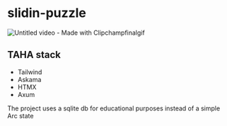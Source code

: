# slidin-puzzle
![Untitled video - Made with Clipchampfinalgif](https://github.com/AbdoOmarEg/slidin-puzzle/assets/128975938/7f1f92e8-dd1c-441e-acec-5718f64a32f8)

## TAHA stack
- Tailwind
- Askama
- HTMX
- Axum

The project uses a sqlite db for educational purposes instead of a simple Arc state
